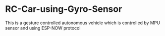 # RC-Car-using-Gyro-Sensor
This is a gesture controlled autonomous vehicle which is controlled by MPU sensor and using ESP-NOW protocol 
